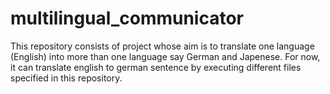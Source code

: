 # multilingual_communicator
This repository consists of project whose aim is to translate one language (English) into more than one language say German and Japenese. For now, it can translate english to german sentence by executing different files specified in this repository.
